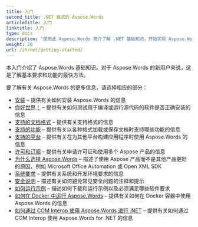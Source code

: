 ```yaml
---
title: 入门
second_title: .NET 格式的 Aspose.Words
articleTitle: 入门
linktitle: 入门
type: docs
description: "使用此 Aspose.Words 简介了解 .NET 基础知识，开始实现 Aspose.Words 对您的业务的价值。"
weight: 20
url: /zh/net/getting-started/
---
```


本入门介绍了 Aspose.Words 基础知识。对于 Aspose.Words 的新用户来说，这是了解基本要求和功能的最快方法。

要了解有关 Aspose.Words 的更多信息，请选择相应的部分：

- [安装](/words/zh/net/installation/) – 提供有关如何安装 Aspose.Words 的信息
- [你好世界！](/words/zh/net/hello-world/) – 提供有关如何测试用于编译或运行源代码的软件是否正确安装的信息
- [支持的文档格式](/words/zh/net/supported-document-formats/) – 提供有关支持格式的信息
- [支持的功能](/words/zh/net/features/) – 提供有关以各种格式加载或保存文档时支持哪些功能的信息
- [支持的平台](/words/net/platforms-and-interoperability/) – 提供有关在为其他平台构建应用程序时使用 Aspose.Words 的信息
- [许可和订阅](/words/zh/net/licensing/) – 提供有关申请许可证和使用多个 Aspose 产品的信息
- [为什么选择 Aspose.Words](/words/net/aspose-words-or-other-solutions/) – 描述了使用 Aspose 产品而不是其他产品更好的原因，例如 Microsoft Office Automation 或 Open XML SDK
- [系统要求](/words/zh/net/system-requirements/) – 提供有关系统和开发环境要求的信息
- [安全说明](/words/zh/net/security/) – 描述有关如何避免常见安全问题的注释和提示
- [如何运行示例](/words/zh/net/how-to-run-the-examples/) – 描述如何下载和运行示例以及必须满足哪些软件要求
- [如何在 Docker 中运行 Aspose.Words](/words/zh/net/how-to-run-aspose-words-in-docker/) – 提供有关如何在 Docker 容器中使用 Aspose.Words 的信息
- [如何通过 COM Interop 使用 Aspose.Words 进行 .NET](/words/zh/net/how-to-use-aspose-words-via-com-interop/) – 提供有关如何通过 COM Interop 使用 Aspose.Words for .NET 的信息

